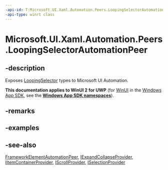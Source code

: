 ```yaml
---
-api-id: T:Microsoft.UI.Xaml.Automation.Peers.LoopingSelectorAutomationPeer
-api-type: winrt class
---
```


<!-- Class syntax.
public class LoopingSelectorAutomationPeer : Windows.UI.Xaml.Automation.Peers.FrameworkElementAutomationPeer, Windows.UI.Xaml.Automation.Peers.ILoopingSelectorAutomationPeer, Windows.UI.Xaml.Automation.Provider.IExpandCollapseProvider, Windows.UI.Xaml.Automation.Provider.IItemContainerProvider, Windows.UI.Xaml.Automation.Provider.IScrollProvider, Windows.UI.Xaml.Automation.Provider.ISelectionProvider
-->

# Microsoft.UI.Xaml.Automation.Peers.LoopingSelectorAutomationPeer

## -description
Exposes [LoopingSelector](../microsoft.ui.xaml.controls.primitives/loopingselector.md) types to Microsoft UI Automation.

**This documentation applies to WinUI 2 for UWP** (for [WinUI](/windows/apps/winui/winui3/) in the [Windows App SDK](/windows/apps/windows-app-sdk/), see the **[Windows App SDK namespaces](/windows/windows-app-sdk/api/winrt/)**).

## -remarks


## -examples

## -see-also
[FrameworkElementAutomationPeer](frameworkelementautomationpeer.md), [IExpandCollapseProvider](../microsoft.ui.xaml.automation.provider/iexpandcollapseprovider.md), [IItemContainerProvider](../microsoft.ui.xaml.automation.provider/iitemcontainerprovider.md), [IScrollProvider](../microsoft.ui.xaml.automation.provider/iscrollprovider.md), [ISelectionProvider](../microsoft.ui.xaml.automation.provider/iselectionprovider.md)
